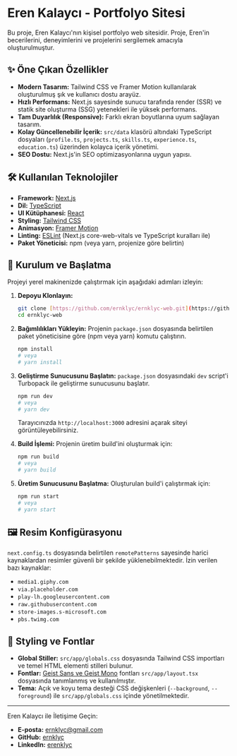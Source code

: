 # Eren Kalaycı - Portfolyo Sitesi

Bu proje, Eren Kalaycı'nın kişisel portfolyo web sitesidir. Proje, Eren'in becerilerini, deneyimlerini ve projelerini sergilemek amacıyla oluşturulmuştur.

## ✨ Öne Çıkan Özellikler

* **Modern Tasarım:** Tailwind CSS ve Framer Motion kullanılarak oluşturulmuş şık ve kullanıcı dostu arayüz.
* **Hızlı Performans:** Next.js sayesinde sunucu tarafında render (SSR) ve statik site oluşturma (SSG) yetenekleri ile yüksek performans.
* **Tam Duyarlılık (Responsive):** Farklı ekran boyutlarına uyum sağlayan tasarım.
* **Kolay Güncellenebilir İçerik:** `src/data` klasörü altındaki TypeScript dosyaları (`profile.ts`, `projects.ts`, `skills.ts`, `experience.ts`, `education.ts`) üzerinden kolayca içerik yönetimi.
* **SEO Dostu:** Next.js'in SEO optimizasyonlarına uygun yapısı.

## 🛠️ Kullanılan Teknolojiler

* **Framework:** [Next.js](https://nextjs.org/)
* **Dil:** [TypeScript](https://www.typescriptlang.org/)
* **UI Kütüphanesi:** [React](https://reactjs.org/)
* **Styling:** [Tailwind CSS](https://tailwindcss.com/)
* **Animasyon:** [Framer Motion](https://www.framer.com/motion/)
* **Linting:** [ESLint](https://eslint.org/) (Next.js core-web-vitals ve TypeScript kuralları ile)
* **Paket Yöneticisi:** npm (veya yarn, projenize göre belirtin)

## 🚀 Kurulum ve Başlatma

Projeyi yerel makinenizde çalıştırmak için aşağıdaki adımları izleyin:

1.  **Depoyu Klonlayın:**
    ```bash
    git clone [https://github.com/ernklyc/ernklyc-web.git](https://github.com/ernklyc/ernklyc-web.git)
    cd ernklyc-web
    ```

2.  **Bağımlılıkları Yükleyin:**
    Projenin `package.json` dosyasında belirtilen paket yöneticisine göre (npm veya yarn) komutu çalıştırın.
    ```bash
    npm install
    # veya
    # yarn install
    ```

3.  **Geliştirme Sunucusunu Başlatın:**
    `package.json` dosyasındaki `dev` script'i Turbopack ile geliştirme sunucusunu başlatır.
    ```bash
    npm run dev
    # veya
    # yarn dev
    ```
    Tarayıcınızda `http://localhost:3000` adresini açarak siteyi görüntüleyebilirsiniz.

4.  **Build İşlemi:**
    Projenin üretim build'ini oluşturmak için:
    ```bash
    npm run build
    # veya
    # yarn build
    ```

5.  **Üretim Sunucusunu Başlatma:**
    Oluşturulan build'i çalıştırmak için:
    ```bash
    npm run start
    # veya
    # yarn start
    ```
    
## 🖼️ Resim Konfigürasyonu

`next.config.ts` dosyasında belirtilen `remotePatterns` sayesinde harici kaynaklardan resimler güvenli bir şekilde yüklenebilmektedir. İzin verilen bazı kaynaklar:
* `media1.giphy.com`
* `via.placeholder.com`
* `play-lh.googleusercontent.com`
* `raw.githubusercontent.com`
* `store-images.s-microsoft.com`
* `pbs.twimg.com`

## 🎨 Styling ve Fontlar

* **Global Stiller:** `src/app/globals.css` dosyasında Tailwind CSS importları ve temel HTML elementi stilleri bulunur.
* **Fontlar:** [Geist Sans ve Geist Mono](https://vercel.com/font) fontları `src/app/layout.tsx` dosyasında tanımlanmış ve kullanılmıştır.
* **Tema:** Açık ve koyu tema desteği CSS değişkenleri (`--background`, `--foreground`) ile `src/app/globals.css` içinde yönetilmektedir.

---

Eren Kalaycı ile İletişime Geçin:

* **E-posta:** [ernklyc@gmail.com](mailto:ernklyc@gmail.com)
* **GitHub:** [ernklyc](https://github.com/ernklyc)
* **LinkedIn:** [erenklyc](https://www.linkedin.com/in/erenklyc/)
